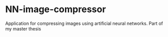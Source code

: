 # NN-image-compressor
Application for compressing images using artificial neural networks. Part of my master thesis

